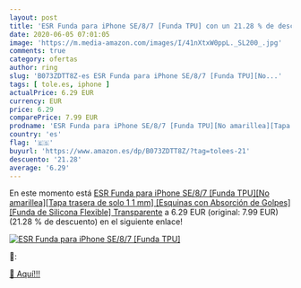 ```yaml
---
layout: post
title: 'ESR Funda para iPhone SE/8/7 [Funda TPU] con un 21.28 % de descuento'
date: 2020-06-05 07:01:05
image: 'https://m.media-amazon.com/images/I/41nXtxW0ppL._SL200_.jpg'
comments: true
category: ofertas
author: ring
slug: 'B073ZDTT8Z-es ESR Funda para iPhone SE/8/7 [Funda TPU][No...'
tags: [ tole.es, iphone ]
actualPrice: 6.29 EUR
currency: EUR
price: 6.29
comparePrice: 7.99 EUR
prodname: 'ESR Funda para iPhone SE/8/7 [Funda TPU][No amarillea][Tapa trasera de solo 1 1 mm] [Esquinas con Absorción de Golpes][Funda de Silicona Flexible] Transparente'
country: 'es'
flag: '🇪🇸'
buyurl: 'https://www.amazon.es/dp/B073ZDTT8Z/?tag=tolees-21'
descuento: '21.28'
average: '6.29'
---
```


En este momento está [ESR Funda para iPhone SE/8/7 [Funda TPU][No amarillea][Tapa trasera de solo 1 1 mm] [Esquinas con Absorción de Golpes][Funda de Silicona Flexible] Transparente](https://www.amazon.es/dp/B073ZDTT8Z/?tag=tolees-21) a 6.29 EUR (original: 7.99 EUR) (21.28 %  de descuento) en el siguiente enlace!

[![ESR Funda para iPhone SE/8/7 [Funda TPU]](https://m.media-amazon.com/images/I/41nXtxW0ppL._SL200_.jpg)](https://www.amazon.es/dp/B073ZDTT8Z/?tag=tolees-21)

🔎:


[🛒 Aquí!!!](https://www.amazon.es/dp/B073ZDTT8Z/?tag=tolees-21)
